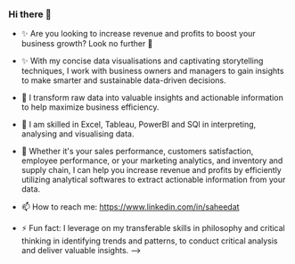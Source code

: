 ### Hi there 👋

- ✨ Are you looking to increase revenue and profits to boost your business growth? Look no further 🤗
- ✨ With my concise data visualisations and captivating storytelling techniques, I work with business owners and managers to gain insights to make smarter and sustainable data-driven decisions.
- 🌱 I transform raw data into valuable insights and actionable information to help maximize business efficiency.
- 🌱 I am skilled in Excel, Tableau, PowerBI and SQl in interpreting, analysing and visualising data.
- 💬 Whether it's your sales performance, customers satisfaction, employee performance, or your marketing analytics, and inventory and supply chain, I can help you increase revenue and profits by efficiently utilizing analytical softwares to extract actionable information from your data.
- 📫 How to reach me: https://www.linkedin.com/in/saheedat

- ⚡ Fun fact: I leverage on my transferable skills in philosophy and critical thinking in identifying trends and patterns, to conduct critical analysis and deliver valuable insights. 
-->
